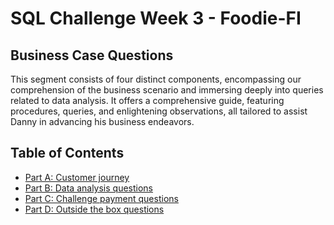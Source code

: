 # SQL Challenge Week 3 - Foodie-FI

## Business Case Questions 
This segment consists of four distinct components, encompassing our comprehension of the business scenario and immersing deeply into queries related to data analysis. It offers a comprehensive guide, featuring procedures, queries, and enlightening observations, all tailored to assist Danny in advancing his business endeavors.

## Table of Contents
- [Part A: Customer journey](https://github.com/Tori-Greg/Danny-Ma-SQL-Challenge_Foodie-fi/blob/main/Part%20A%3A%20Customer%20journey.md)
- [Part B: Data analysis questions](https://github.com/Tori-Greg/Danny-Ma-SQL-Challenge_Foodie-fi/blob/main/Part%20B%3A%20Data%20analysis%20questions.md)
- [Part C: Challenge payment questions](https://github.com/Tori-Greg/Danny-Ma-SQL-Challenge_Foodie-fi/blob/main/Part%20C%3A%20Challenge%20payment%20questions.md)
- [Part D: Outside the box questions]()
